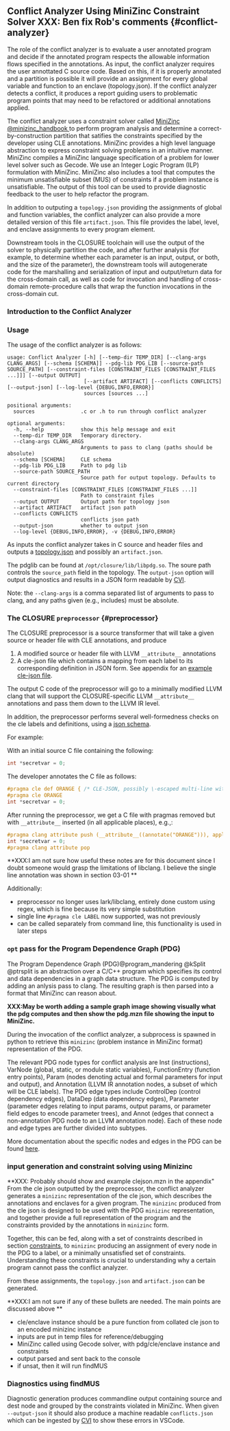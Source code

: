 ## Conflict Analyzer Using MiniZinc Constraint Solver **XXX: Ben fix Rob's comments** {#conflict-analyzer}  

The role of the conflict analyzer is to evaluate a user annotated program and decide if the annotated program respects the allowable information flows specified in the annotations. As input, the conflict analyzer requires the user annottated C source code. Based on this, if it is properly annotated and a partition is possible it will provide an assignment for every global variable and function to an enclave (topology.json). If the conflict analyzer detects a conflict, it produces a report guiding users to problematic program points that may need to be refactored or additional annotations applied.


The conflict analyzer uses a constraint solver called [MiniZinc @minizinc_handbook ](https://www.minizinc.org/doc-2.5.5/en/index.html)  to perform program analysis and determine a correct-by-construction partition that satifies the constraints
specified by the developer using CLE annotations. MiniZinc provides a high level
language abstraction to express constraint solving problems in an intuitive manner.
MiniZinc compiles a MiniZinc language specification of a problem for 
lower level solver such as Gecode. We use an Integer Logic Program (ILP) 
formulation with MiniZinc. MiniZinc also includes a tool that computes
the minimum unsatisfiable subset (MUS) of constraints if a problem
instance is unsatisfiable. The output of this tool can be used to
provide diagnostic feedback to the user to help refactor the program.

In addition to outputing a `topology.json` providing the assignments of global and function variables, the conflict analyzer can also provide a more detailed version of this file `artifact.json`. This file provides the label, level, and enclave assignments to every program element.


Downstream tools in the CLOSURE toolchain will use the output of the solver to
physically partition the code, and after further analysis (for example, to
determine whether each parameter is an input, output, or both, and the size of
the parameter), the downstream tools will autogenerate code for the marshalling and
serialization of input and output/return data for the cross-domain call, as
well as code for invocation and handling of cross-domain remote-procedure calls
that wrap the function invocations in the cross-domain cut. 

### Introduction to the Conflict Analyzer

### Usage 

The usage of the conflict analyzer is as follows:

```
usage: Conflict Analyzer [-h] [--temp-dir TEMP_DIR] [--clang-args CLANG_ARGS] [--schema [SCHEMA]] --pdg-lib PDG_LIB [--source-path SOURCE_PATH] [--constraint-files [CONSTRAINT_FILES [CONSTRAINT_FILES ...]]] [--output OUTPUT]
                         [--artifact ARTIFACT] [--conflicts CONFLICTS] [--output-json] [--log-level {DEBUG,INFO,ERROR}]
                         sources [sources ...]

positional arguments:
  sources               .c or .h to run through conflict analyzer

optional arguments:
  -h, --help            show this help message and exit
  --temp-dir TEMP_DIR   Temporary directory.
  --clang-args CLANG_ARGS
                        Arguments to pass to clang (paths should be absolute)
  --schema [SCHEMA]     CLE schema
  --pdg-lib PDG_LIB     Path to pdg lib
  --source-path SOURCE_PATH
                        Source path for output topology. Defaults to current directory
  --constraint-files [CONSTRAINT_FILES [CONSTRAINT_FILES ...]]
                        Path to constraint files
  --output OUTPUT       Output path for topology json
  --artifact ARTIFACT   artifact json path
  --conflicts CONFLICTS
                        conflicts json path
  --output-json         whether to output json
  --log-level {DEBUG,INFO,ERROR}, -v {DEBUG,INFO,ERROR}
```

As inputs the conflict analyzer takes in C source and header files and outputs a [topology.json](#xd-assignment) and possibly
an `artifact.json`. 

The pdglib can be found at `/opt/closure/lib/libpdg.so`. The soure path controls the `source_path` field in the 
topology. The `output-json` option will output diagnostics and results in a JSON form readable by [CVI](#cvi).

Note: the `--clang-args` is a comma separated list of arguments to pass to clang, and any paths given (e.g., 
includes) must be absolute. 

### The CLOSURE `preprocessor` {#preprocessor}

The CLOSURE preprocessor is a source transformer that will
take a given source or header file with CLE annotations, and produce

1. A modified source or header file with LLVM `__attribute__` annotations 
2. A cle-json file which contains a mapping from each label to its corresponding definition in JSON form. See appendix for
an [example cle-json file](#cle-extra).

The output C code of the preprocessor will go to a minimally modified LLVM clang that will support the CLOSURE-specific LLVM `__attribute__` annotations and pass them down to the LLVM IR level.

In addition, the preprocessor performs several well-formedness checks on the cle labels and definitions, using a [json schema](#cle-schema).

For example:

With an initial source C file containing the following:
```c
int *secretvar = 0;
```

The developer annotates the C file as follows:
```c
#pragma cle def ORANGE { /* CLE-JSON, possibly \-escaped multi-line with whole bunch of constraints*/ }  
#pragma cle ORANGE 
int *secretvar = 0;
```

After running the preprocessor, we get a C file with pragmas removed but with `__attribute__` inserted (in all applicable places), e.g.,:
```c
#pragma clang attribute push (__attribute__((annotate("ORANGE"))), apply_to = any(function,type_alias,record,enum,variable(unless(is_parameter)),field))
int *secretvar = 0;
#pragma clang attribute pop
```


**XXX:I am not sure how useful these notes are for this document since I doubt someone would grasp the limitations of libclang. I believe the single line annotation was shown in section 03-01 **

Additionally:
- preprocessor no longer uses lark/libclang, entirely done custom using regex, which is
fine because its very simple substitution
- single line `#pragma cle LABEL` now supported, was not previously
- can be called separately from command line, this functionality is used in later steps

### `opt` pass for the Program Dependence Graph (PDG)

The Program Dependence Graph (PDG)@program_mandering @kSplit @ptrsplit is an abstraction over a C/C++ program which specifies its control and data dependencies in a graph data structure. The PDG is computed by adding an anlysis pass to clang. The resulting graph is then parsed into a format that MiniZinc can reason about.


**XXX:May be worth adding a sample graph image showing visually what the pdg computes and then show the pdg.mzn file showing the input to MiniZinc.** 

 
During the invocation of the conflict analyzer, a subprocess is spawned in python to retrieve this `minizinc` (problem instance in MiniZinc format) representation of the PDG.


The relevant PDG node types for conflict analysis are Inst (instructions), VarNode (global, static, or module static
variables), FunctionEntry (function entry points), Param (nodes denoting
actual and formal parameters for input and output), and Annotation (LLVM IR
annotation nodes, a subset of which will be CLE labels). The PDG edge types
include ControlDep (control dependency edges), DataDep (data dependency edges),
Parameter (parameter edges relating to input params, output params, or
parameter field edges to encode parameter trees), and Annot (edges that connect
a non-annotation PDG node to an LLVM annotation node). Each of these node and
edge types are further divided into subtypes. 

More documentation about the specific nodes and edges in the PDG can be found [here](#pdg-appendix). 

### input generation and constraint solving using Minizinc

**XXX: Probably should show and example clejson.mzn in the appendix" 
From the cle json outputted by the preprocessor, the conflict analyzer generates
a `minizinc` representation of the cle json, which describes the annotations
and enclaves for a given program. The `minizinc` produced from the cle json
is designed to be used with the PDG `minizinc` representation, and together
provide a full representation of the program and the constraints provided by the annotations
in `minizinc` form.

Together, this can be fed, along with a set of constraints described in section [constraints](#constraints), to `minizinc`
producing an assignment of every node in the PDG to a label, or a 
minimally unsatisfied set of constraints. Understanding these constraints is crucial to
understanding why a certain program cannot pass the conflict analyzer.

From these assignments, the `topology.json` and `artifact.json` can be generated.


**XXX:I am not sure if any of these bullets are needed. The main points are discussed above **
- cle/enclave instance should be a pure function 
from collated cle json to an encoded minizinc instance 
- inputs are put in temp files for reference/debugging
- MiniZinc called using Gecode solver, with pdg/cle/enclave instance and constraints
- output parsed and sent back to the console
- if unsat, then it will run findMUS  

### Diagnostics using findMUS

Diagnostic generation produces commandline output
containing source and dest node and grouped by the constraints violated in MiniZinc.
When given `--output-json` it should also produce a machine readable `conflicts.json` which can be ingested by [CVI](#cvi)
to show these errors in VSCode.
